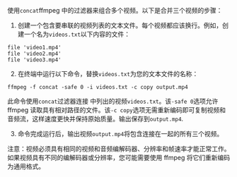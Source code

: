 使用`concat`ffmpeg 中的过滤器来组合多个视频。以下是合并三个视频的步骤：

1.  创建一个包含要串联的视频列表的文本文件。每个视频都应该换行。例如，创建一个名为`videos.txt`以下内​​容的文件：
```
file 'video1.mp4'
file 'video2.mp4'
file 'video3.mp4'
```
2.  在终端中运行以下命令，替换`videos.txt`为您的文本文件的名称：
```
ffmpeg -f concat -safe 0 -i videos.txt -c copy output.mp4
```
此命令使用`concat`过滤器连接 中列出的视频`videos.txt`。该`-safe 0`选项允许 ffmpeg 读取具有相对路径的文件。该`-c copy`选项无需重新编码即可复制视频和音频流，这样速度更快并保持原始质量。输出保存到`output.mp4`.

3.  命令完成运行后，输出视频`output.mp4`将包含连接在一起的所有三个视频。

注意：视频必须具有相同的视频和音频编解码器、分辨率和帧速率才能正常工作。如果视频具有不同的编解码器或分辨率，您可能需要使用 ffmpeg 将它们重新编码为通用格式。
